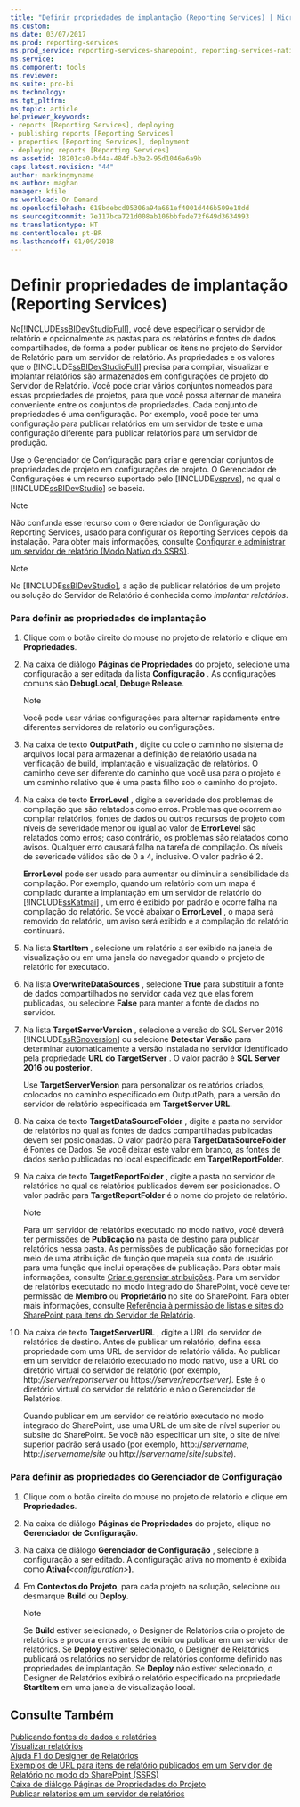 ```yaml
---
title: "Definir propriedades de implantação (Reporting Services) | Microsoft Docs"
ms.custom: 
ms.date: 03/07/2017
ms.prod: reporting-services
ms.prod_service: reporting-services-sharepoint, reporting-services-native
ms.service: 
ms.component: tools
ms.reviewer: 
ms.suite: pro-bi
ms.technology: 
ms.tgt_pltfrm: 
ms.topic: article
helpviewer_keywords:
- reports [Reporting Services], deploying
- publishing reports [Reporting Services]
- properties [Reporting Services], deployment
- deploying reports [Reporting Services]
ms.assetid: 18201ca0-bf4a-484f-b3a2-95d1046a6a9b
caps.latest.revision: "44"
author: markingmyname
ms.author: maghan
manager: kfile
ms.workload: On Demand
ms.openlocfilehash: 618bdebcd05306a94a661ef4001d446b509e18dd
ms.sourcegitcommit: 7e117bca721d008ab106bbfede72f649d3634993
ms.translationtype: HT
ms.contentlocale: pt-BR
ms.lasthandoff: 01/09/2018
---
```

# <a name="set-deployment-properties-reporting-services"></a>Definir propriedades de implantação (Reporting Services)
  No[!INCLUDE[ssBIDevStudioFull](../../includes/ssbidevstudiofull-md.md)], você deve especificar o servidor de relatório e opcionalmente as pastas para os relatórios e fontes de dados compartilhados, de forma a poder publicar os itens no projeto do Servidor de Relatório para um servidor de relatório. As propriedades e os valores que o [!INCLUDE[ssBIDevStudioFull](../../includes/ssbidevstudiofull-md.md)] precisa para compilar, visualizar e implantar relatórios são armazenados em configurações de projeto do Servidor de Relatório. Você pode criar vários conjuntos nomeados para essas propriedades de projetos, para que você possa alternar de maneira conveniente entre os conjuntos de propriedades. Cada conjunto de propriedades é uma configuração. Por exemplo, você pode ter uma configuração para publicar relatórios em um servidor de teste e uma configuração diferente para publicar relatórios para um servidor de produção.  
  
 Use o Gerenciador de Configuração para criar e gerenciar conjuntos de propriedades de projeto em configurações de projeto. O Gerenciador de Configurações é um recurso suportado pelo [!INCLUDE[vsprvs](../../includes/vsprvs-md.md)], no qual o [!INCLUDE[ssBIDevStudio](../../includes/ssbidevstudio-md.md)] se baseia.  
  
> [!NOTE]  
>  Não confunda esse recurso com o Gerenciador de Configuração do Reporting Services, usado para configurar os Reporting Services depois da instalação. Para obter mais informações, consulte [Configurar e administrar um servidor de relatório &#40;Modo Nativo do SSRS&#41;](../../reporting-services/report-server/configure-and-administer-a-report-server-ssrs-native-mode.md).  
  
> [!NOTE]  
>  No [!INCLUDE[ssBIDevStudio](../../includes/ssbidevstudio-md.md)], a ação de publicar relatórios de um projeto ou solução do Servidor de Relatório é conhecida como *implantar relatórios*.  
  
### <a name="to-set-deployment-properties"></a>Para definir as propriedades de implantação  
  
1.  Clique com o botão direito do mouse no projeto de relatório e clique em **Propriedades**.  
  
2.  Na caixa de diálogo **Páginas de Propriedades** do projeto, selecione uma configuração a ser editada da lista **Configuração** . As configurações comuns são **DebugLocal**, **Debug**e **Release**.  
  
    > [!NOTE]  
    >  Você pode usar várias configurações para alternar rapidamente entre diferentes servidores de relatório ou configurações.  
  
3.  Na caixa de texto **OutputPath**  , digite ou cole o caminho no sistema de arquivos local para armazenar a definição de relatório usada na verificação de build, implantação e visualização de relatórios. O caminho deve ser diferente do caminho que você usa para o projeto e um caminho relativo que é uma pasta filho sob o caminho do projeto.  
  
4.  Na caixa de texto **ErrorLevel**  , digite a severidade dos problemas de compilação que são relatados como erros. Problemas que ocorrem ao compilar relatórios, fontes de dados ou outros recursos de projeto com níveis de severidade menor ou igual ao valor de **ErrorLevel**  são relatados como erros; caso contrário, os problemas são relatados como avisos. Qualquer erro causará falha na tarefa de compilação. Os níveis de severidade válidos são de 0 a 4, inclusive. O valor padrão é 2.  
  
     **ErrorLevel** pode ser usado para aumentar ou diminuir a sensibilidade da compilação. Por exemplo, quando um relatório com um mapa é compilado durante a implantação em um servidor de relatório do [!INCLUDE[ssKatmai](../../includes/sskatmai-md.md)] , um erro é exibido por padrão e ocorre falha na compilação do relatório. Se você abaixar o **ErrorLevel** , o mapa será removido do relatório, um aviso será exibido e a compilação do relatório continuará.  
  
5.  Na lista **StartItem**  , selecione um relatório a ser exibido na janela de visualização ou em uma janela do navegador quando o projeto de relatório for executado.  
  
6.  Na lista **OverwriteDataSources** , selecione **True** para substituir a fonte de dados compartilhados no servidor cada vez que elas forem publicadas, ou selecione **False** para manter a fonte de dados no servidor.  
  
7.  Na lista **TargetServerVersion** , selecione a versão do SQL Server 2016 [!INCLUDE[ssRSnoversion](../../includes/ssrsnoversion-md.md)] ou selecione **Detectar Versão** para determinar automaticamente a versão instalada no servidor identificado pela propriedade **URL do TargetServer** . O valor padrão é **SQL Server 2016 ou posterior**.  
  
     Use **TargetServerVersion** para personalizar os relatórios criados, colocados no caminho especificado em OutputPath, para a versão do servidor de relatório especificada em **TargetServer URL**.  
  
8.  Na caixa de texto **TargetDataSourceFolder** , digite a pasta no servidor de relatórios no qual as fontes de dados compartilhadas publicadas devem ser posicionadas. O valor padrão para **TargetDataSourceFolder** é Fontes de Dados. Se você deixar este valor em branco, as fontes de dados serão publicadas no local especificado em **TargetReportFolder**.  
  
9. Na caixa de texto **TargetReportFolder** , digite a pasta no servidor de relatórios no qual os relatórios publicados devem ser posicionados. O valor padrão para **TargetReportFolder**  é o nome do projeto de relatório.  
  
    > [!NOTE]  
    >  Para um servidor de relatórios executado no modo nativo, você deverá ter permissões de **Publicação** na pasta de destino para publicar relatórios nessa pasta. As permissões de publicação são fornecidas por meio de uma atribuição de função que mapeia sua conta de usuário para uma função que inclui operações de publicação. Para obter mais informações, consulte [Criar e gerenciar atribuições](../../reporting-services/security/create-and-manage-role-assignments.md). Para um servidor de relatórios executado no modo integrado do SharePoint, você deve ter permissão de **Membro** ou **Proprietário** no site do SharePoint. Para obter mais informações, consulte [Referência à permissão de listas e sites do SharePoint para itens do Servidor de Relatório](../../reporting-services/security/sharepoint-site-and-list-permission-reference-for-report-server-items.md).  
  
10. Na caixa de texto **TargetServerURL** , digite a URL do servidor de relatórios de destino. Antes de publicar um relatório, defina essa propriedade com uma URL de servidor de relatório válida. Ao publicar em um servidor de relatório executado no modo nativo, use a URL do diretório virtual do servidor de relatório (por exemplo, http:*//server/reportserver* ou https:*//server/reportserver)*. Este é o diretório virtual do servidor de relatório e não o Gerenciador de Relatórios.  
  
     Quando publicar em um servidor de relatório executado no modo integrado do SharePoint, use uma URL de um site de nível superior ou subsite do SharePoint. Se você não especificar um site, o site de nível superior padrão será usado (por exemplo, http://*servername*, http://*servername*/*site* ou http://*servername*/*site*/*subsite*).  
  
### <a name="to-set-configuration-manager-properties"></a>Para definir as propriedades do Gerenciador de Configuração  
  
1.  Clique com o botão direito do mouse no projeto de relatório e clique em **Propriedades**.  
  
2.  Na caixa de diálogo **Páginas de Propriedades** do projeto, clique no **Gerenciador de Configuração**.  
  
3.  Na caixa de diálogo **Gerenciador de Configuração** , selecione a configuração a ser editado. A configuração ativa no momento é exibida como **Ativa(***\<configuration>***)**.  
  
4.  Em **Contextos do Projeto**, para cada projeto na solução, selecione ou desmarque **Build** ou **Deploy**.  
  
    > [!NOTE]  
    >  Se **Build** estiver selecionado, o Designer de Relatórios cria o projeto de relatórios e procura erros antes de exibir ou publicar em um servidor de relatórios. Se **Deploy** estiver selecionado, o Designer de Relatórios publicará os relatórios no servidor de relatórios conforme definido nas propriedades de implantação. Se **Deploy** não estiver selecionado, o Designer de Relatórios exibirá o relatório especificado na propriedade **StartItem** em uma janela de visualização local.  
  
## <a name="see-also"></a>Consulte Também  
 [Publicando fontes de dados e relatórios](../../reporting-services/reports/publishing-data-sources-and-reports.md)   
 [Visualizar relatórios](../../reporting-services/reports/previewing-reports.md)   
 [Ajuda F1 do Designer de Relatórios](../../reporting-services/tools/report-designer-f1-help.md)   
 [Exemplos de URL para itens de relatório publicados em um Servidor de Relatório no modo do SharePoint &#40;SSRS&#41;](../../reporting-services/tools/url-examples-for-items-on-a-report-server-sharepoint-mode.md)   
 [Caixa de diálogo Páginas de Propriedades do Projeto](../../reporting-services/tools/project-property-pages-dialog-box.md)   
 [Publicar relatórios em um servidor de relatórios](../../reporting-services/reports/publishing-reports-to-a-report-server.md)  
  
  

